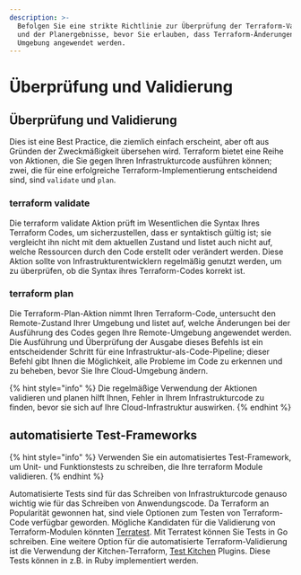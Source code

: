 ```yaml
---
description: >-
  Befolgen Sie eine strikte Richtlinie zur Überprüfung der Terraform-Validierung
  und der Planergebnisse, bevor Sie erlauben, dass Terraform-Änderungen auf eine
  Umgebung angewendet werden.
---
```


# Überprüfung und Validierung

## Überprüfung und Validierung

Dies ist eine Best Practice, die ziemlich einfach erscheint, aber oft aus Gründen der Zweckmäßigkeit übersehen wird. Terraform bietet eine Reihe von Aktionen, die Sie gegen Ihren Infrastrukturcode ausführen können; zwei, die für eine erfolgreiche Terraform-Implementierung entscheidend sind, sind `validate` und `plan`.

### terraform validate

Die terraform validate Aktion prüft im Wesentlichen die Syntax Ihres Terraform Codes, um sicherzustellen, dass er syntaktisch gültig ist; sie vergleicht ihn nicht mit dem aktuellen Zustand und listet auch nicht auf, welche Ressourcen durch den Code erstellt oder verändert werden. Diese Aktion sollte von Infrastrukturentwicklern regelmäßig genutzt werden, um zu überprüfen, ob die Syntax ihres Terraform-Codes korrekt ist.

### terraform plan

Die Terraform-Plan-Aktion nimmt Ihren Terraform-Code, untersucht den Remote-Zustand Ihrer Umgebung und listet auf, welche Änderungen bei der Ausführung des Codes gegen Ihre Remote-Umgebung angewendet werden. Die Ausführung und Überprüfung der Ausgabe dieses Befehls ist ein entscheidender Schritt für eine Infrastruktur-als-Code-Pipeline; dieser Befehl gibt Ihnen die Möglichkeit, alle Probleme im Code zu erkennen und zu beheben, bevor Sie Ihre Cloud-Umgebung ändern.

{% hint style="info" %}
Die regelmäßige Verwendung der Aktionen validieren und planen hilft Ihnen, Fehler in Ihrem Infrastrukturcode zu finden, bevor sie sich auf Ihre Cloud-Infrastruktur auswirken.
{% endhint %}

## automatisierte Test-Frameworks

{% hint style="info" %}
Verwenden Sie ein automatisiertes Test-Framework, um Unit- und Funktionstests zu schreiben, die Ihre terraform Module validieren.
{% endhint %}

Automatisierte Tests sind für das Schreiben von Infrastrukturcode genauso wichtig wie für das Schreiben von Anwendungscode. Da Terraform an Popularität gewonnen hat, sind viele Optionen zum Testen von Terraform-Code verfügbar geworden. Mögliche Kandidaten für die Validierung von Terraform-Modulen könnten [Terratest](https://terratest.gruntwork.io/). Mit Terratest können Sie Tests in Go schreiben. Eine weitere Option für die automatisierte Terraform-Validierung ist die Verwendung der Kitchen-Terraform, [Test Kitchen](https://github.com/test-kitchen/test-kitchen) Plugins. Diese Tests können in z.B. in Ruby implementiert werden.

